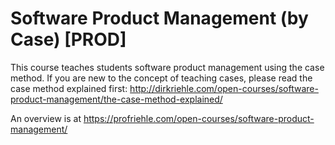 # Software Product Management (by Case) [PROD]

This course teaches students software product management using the case method. If you are new to the concept of teaching cases, please read the case method explained first: http://dirkriehle.com/open-courses/software-product-management/the-case-method-explained/

An overview is at https://profriehle.com/open-courses/software-product-management/
